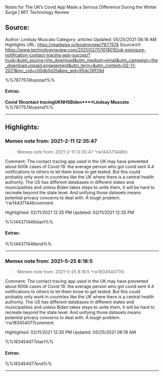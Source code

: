 Notes for The UK’s Covid App Made a Serious Difference During the Winter Surge | MIT Technology Review

## Source:
Author: Lindsay Muscato
Category: articles
Updated: 05/25/2021 08:18 AM
Highlights URL: https://readwise.io/bookreview/7677574
SourceUrl: https://www.technologyreview.com/2021/02/11/1018010/uk-exposure-notification-contact-tracing-app-succes/?truid=&utm_source=the_download&utm_medium=email&utm_campaign=the_download.unpaid.engagement&utm_term=&utm_content=02-11-2021&mc_cid=c00db5d2fa&mc_eid=95dc26f29d

%%7677574topstart%%
#### Extras:
**Covid 19****contact tracing****UK****NHS****Biden****Lindsay Muscato**
%%7677574topend%%
 
-----
 ## Highlights:

### Memex note from: 2021-2-11 12:35:47
>Memex note from: 2021-2-11 12:35:47 ^rw144371446hl

Comment: The contact tracing app used in the UK may have prevented about 600k cases of Covid 19. the average person who got covid sent 4.4 notifications to others to let them know to get tested. But this could probably only work in countries like the UK where there is a central health authority. The US has different databases in different states and municipalities and unless Biden takes steps to unite them, it will be hard to recreate beyond the state level. And unifying those datasets means potential privacy concerns to deal with. A tough problem. ^rw144371446comment

Highlighted: 02/11/2021 12:35 PM
Updated: 02/11/2021 12:35 PM

%%144371446start%%
#### Extras:

%%144371446end%%

------

### Memex note from: 2021-5-25 8:18:5
>Memex note from: 2021-5-25 8:18:5 ^rw183454077hl

Comment: The contact tracing app used in the UK may have prevented about 600k cases of Covid 19. the average person who got covid sent 4.4 notifications to others to let them know to get tested. But this could probably only work in countries like the UK where there is a central health authority. The US has different databases in different states and municipalities and unless Biden takes steps to unite them, it will be hard to recreate beyond the state level. And unifying those datasets means potential privacy concerns to deal with. A tough problem. ^rw183454077comment

Highlighted: 02/11/2021 12:35 PM
Updated: 05/25/2021 08:18 AM

%%183454077start%%
#### Extras:

%%183454077end%%



------

